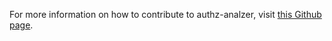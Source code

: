 For more information on how to contribute to authz-analzer, visit [this Github page](https://github.com/SatoriCyber/authz-analyzer/blob/main/CONTRIBUTING.md).